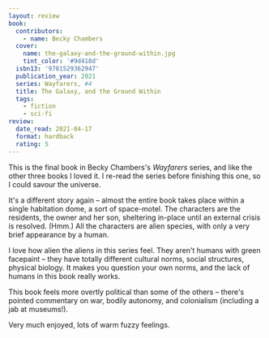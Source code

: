```yaml
---
layout: review
book:
  contributors:
    - name: Becky Chambers
  cover:
    name: the-galaxy-and-the-ground-within.jpg
    tint_color: '#9d418d'
  isbn13: '9781529362947'
  publication_year: 2021
  series: Wayfarers, #4
  title: The Galaxy, and the Ground Within
  tags:
    - fiction
    - sci-fi
review:
  date_read: 2021-04-17
  format: hardback
  rating: 5
---
```


This is the final book in Becky Chambers's *Wayfarers* series, and like the other three books I loved it.
I re-read the series before finishing this one, so I could savour the universe.

It's a different story again – almost the entire book takes place within a single habitation dome, a sort of space-motel.
The characters are the residents, the owner and her son, sheltering in-place until an external crisis is resolved.
(Hmm.)
All the characters are alien species, with only a very brief appearance by a human.

I love how alien the aliens in this series feel.
They aren't humans with green facepaint – they have totally different cultural norms, social structures, physical biology.
It makes you question your own norms, and the lack of humans in this book really works.

This book feels more overtly political than some of the others – there's pointed commentary on war, bodily autonomy, and colonialism (including a jab at museums!).

Very much enjoyed, lots of warm fuzzy feelings.
